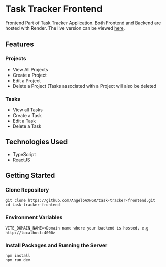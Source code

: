 # Task Tracker Frontend
Frontend Part of Task Tracker Application. Both Frontend and Backend are hosted with Render. The live version can be viewed [here](https://mern-task-tracker-wgkx.onrender.com).

## Features
### Projects
- View All Projects
- Create a Project
- Edit a Project
- Delete a Project (Tasks associated with a Project will also be deleted
### Tasks
- View all Tasks
- Create a Task
- Edit a Task
- Delete a Task

## Technologies Used
- TypeScript
- ReactJS

## Getting Started
### Clone Repository
```
git clone https://github.com/AngeloAXNGR/task-tracker-frontend.git
cd task-tracker-frontend
```

### Environment Variables
```
VITE_DOMAIN_NAME=<Domain name where your backend is hosted, e.g http://localhost:4000>
```

### Install Packages and Running the Server
```
npm install
npm run dev
```
